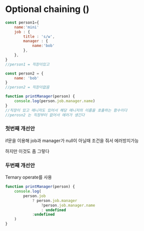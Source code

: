 # Optional chaining ()

```javascript 
const person1={
    name:'mini'
    job : {
        title : 's/w',
        manager : {
            name:'bob'
        },
    },
}
//person1 = 직장이있고

const person2 = {
    name: 'bob'
}
//person2 = 직장이없음

function printManager(person) {
    console.log(person.job.manager.name)
}
//직장이 있고 매니저도 있어서 해당 매니저의 이름을 호출하는 함수이다
//perosn2 는 직장부터 없어서 에러가 생긴다


```

### 첫번째 개선안 

if문을 이용해 job과 manager가 null이 아닐때 조건을 줘서 에러방지가능

하지만 이것도 좀 그렇다

### 두번째 개선안 

Ternary operate를 사용

```javascript 
function printManager(person) {
    console.log(
        person.job
            ? person.job.manager
                ?person.job.manager.name
                : undefined
            :undefined
    )
}
```
